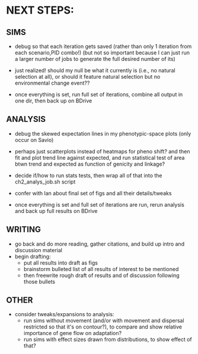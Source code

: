 # NEXT STEPS:

## SIMS
- debug so that each iteration gets saved (rather than only 1 iteration from each scenario,PID combo!) (but not so important because I can just run a larger number of jobs to generate the full desired number of its)

- just realized! should my null be what it currently is (i.e., no natural selection at all), or should it feature natural selection but no environmental change event??

- once everything is set, run full set of iterations, combine all output in one dir, then back up on BDrive


## ANALYSIS
- debug the skewed expectation lines in my phenotypic-space plots (only occur on Savio)

- perhaps just scatterplots instead of heatmaps for pheno shift? and then fit and plot trend line against expected, and run statistical test of area btwn trend and expected as function of genicity and linkage?

- decide if/how to run stats tests, then wrap all of that into the ch2_analys_job.sh script

- confer with Ian about final set of figs and all their details/tweaks

- once everything is set and full set of iterations are run, rerun analysis and back up full results on BDrive


## WRITING
- go back and do more reading, gather citations, and build up intro and discussion material
- begin drafting: 
  - put all results into draft as figs
  - brainstorm bulleted list of all results of interest to be mentioned
  - then freewrite rough draft of results and of discussion following those bullets


## OTHER
- consider tweaks/expansions to analysis:
  - run sims without movement (and/or with movement and dispersal restricted so that it's on contour?), to compare and show relative importance of gene flow on adaptation?
  - run sims with effect sizes drawn from distributions, to show effect of that?
